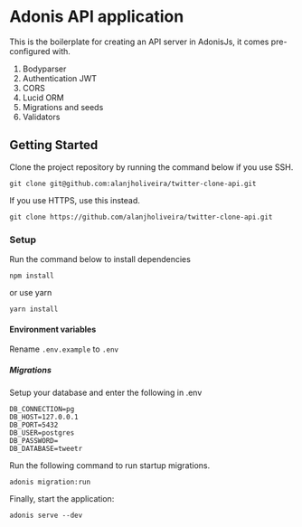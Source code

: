 # Adonis API application

This is the boilerplate for creating an API server in AdonisJs, it comes pre-configured with.

1. Bodyparser
2. Authentication JWT
3. CORS
4. Lucid ORM
5. Migrations and seeds
6. Validators

## Getting Started

Clone the project repository by running the command below if you use SSH.

```
git clone git@github.com:alanjholiveira/twitter-clone-api.git
```

If you use HTTPS, use this instead.

```
git clone https://github.com/alanjholiveira/twitter-clone-api.git
```

### Setup

Run the command below to install dependencies

```
npm install
```
or use yarn

```
yarn install
```

#### Environment variables

Rename `.env.example` to `.env`


##### Migrations

Setup your database and enter the following in .env


```
DB_CONNECTION=pg
DB_HOST=127.0.0.1
DB_PORT=5432
DB_USER=postgres
DB_PASSWORD=
DB_DATABASE=tweetr
```

Run the following command to run startup migrations.

```
adonis migration:run
```

Finally, start the application:

```
adonis serve --dev
```
